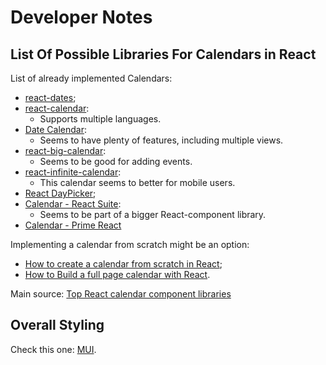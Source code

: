# Developer Notes

## List Of Possible Libraries For Calendars in React

List of already implemented Calendars:

- [react-dates](https://airbnb.io/projects/react-dates/);
- [react-calendar](https://www.npmjs.com/package/react-calendar):
    - Supports multiple languages.
- [Date Calendar](https://mui.com/x/react-date-pickers/date-calendar/):
    - Seems to have plenty of features, including multiple views.
- [react-big-calendar](https://github.com/jquense/react-big-calendar?ref=retool-blog):
    - Seems to be good for adding events.
- [react-infinite-calendar](https://clauderic.github.io/react-infinite-calendar/?ref=retool-blog#/basic-settings/basic-configuration?_k=apn23a):
    - This calendar seems to better for mobile users.
- [React DayPicker](https://daypicker.dev/?ref=retool-blog);
- [Calendar - React Suite](https://rsuitejs.com/components/calendar/):
    - Seems to be part of a bigger React-component library.
- [Calendar - Prime React](https://primereact.org/calendar/)

Implementing a calendar from scratch might be an option:

- [How to create a calendar from scratch in React](https://derrickotte.medium.com/how-to-create-a-calendar-from-scratch-in-react-1f2db197454d);
- [How to Build a full page calendar with React](https://engineering.deptagency.com/how-to-build-a-full-page-calendar-with-react?ref=retool-blog).

Main source: [Top React calendar component libraries](https://retool.com/blog/best-react-calendar-components)

## Overall Styling

Check this one: [MUI](https://mui.com/).